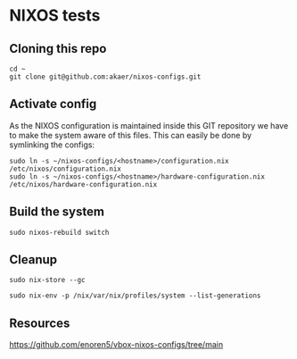 # NIXOS tests

## Cloning this repo

```
cd ~
git clone git@github.com:akaer/nixos-configs.git
```

## Activate config

As the NIXOS configuration is maintained inside this GIT repository we have to make the system aware of this files.
This can easily be done by symlinking the configs:

```
sudo ln -s ~/nixos-configs/<hostname>/configuration.nix /etc/nixos/configuration.nix
sudo ln -s ~/nixos-configs/<hostname>/hardware-configuration.nix /etc/nixos/hardware-configuration.nix
```

## Build the system

```
sudo nixos-rebuild switch
```

## Cleanup

```
sudo nix-store --gc

sudo nix-env -p /nix/var/nix/profiles/system --list-generations
```

## Resources

https://github.com/enoren5/vbox-nixos-configs/tree/main
